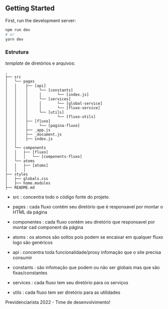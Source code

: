 
## Getting Started

First, run the development server:

```bash
npm run dev
# or
yarn dev
```

### Estrutura

_template_ de diretórios e arquivos:

```
.
├── src
│   └── pages
│   │    ├── [api]
│   │    │     └── [constants]
│   │    │     │       └── [index.js] 
│   │    │     └── [services]
│   │    │     │       └── [global-service]
│   │    │     │       └── [fluxo-service]
│   │    │     └── [utils]
│   │    │             └── [fluxo-utils]
│   │    ├── [fluxo]
│   │    │     └── [pagina-fluxo] 
│   │    ├── _app.js
│   │    ├── _document.js
│   │    ├── index.js
│   │    
│   └── components
│   │   ├── [fluxo]
│   │   │   └── [components-fluxo]
│   └── atoms
│   │   ├── [atoms]
│   │   │ 
├── styles
│   ├── globals.css
│   ├── home.modules
├── README.md
```

- src :
  concentra todo o código fonte do projeto.

- pages :
  cada fluxo contém seu diretório que é responsavel por montar o HTML da página

- componentes :
  cada fluxo contém seu diretório que responsavel por montar cad component da página

- atoms :
  os atomos são soltos pois podem se encaixar em qualquer fluxo logo são genéricos

- api :
  concentra toda funcionalidade/proxy infomação que o site precisa consumir

- constants :
  são infomação que podem ou não ser globais mas que são fixas/constantes

- services :
  cada fluxo tem seu diretório para os serviços

- utils :
  cada fluxo tem ser diretório para as utilidades 




Previdenciarista 2022 - Time de desenvolvimento!
